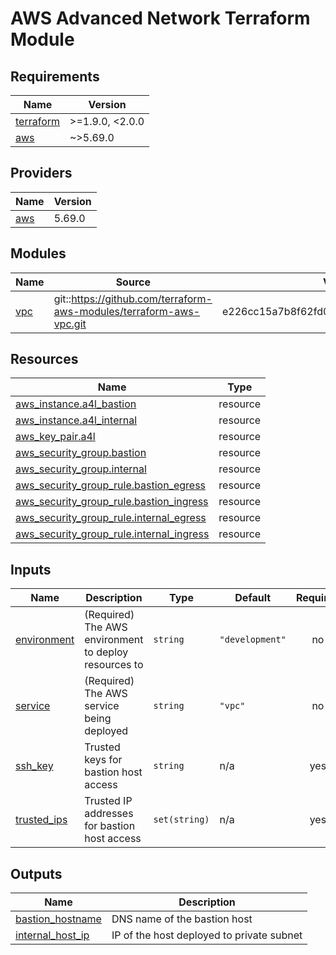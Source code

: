 # AWS Advanced Network Terraform Module

<!-- BEGIN_TF_DOCS -->
## Requirements

| Name | Version |
|------|---------|
| <a name="requirement_terraform"></a> [terraform](#requirement\_terraform) | >=1.9.0, <2.0.0 |
| <a name="requirement_aws"></a> [aws](#requirement\_aws) | ~>5.69.0 |

## Providers

| Name | Version |
|------|---------|
| <a name="provider_aws"></a> [aws](#provider\_aws) | 5.69.0 |

## Modules

| Name | Source | Version |
|------|--------|---------|
| <a name="module_vpc"></a> [vpc](#module\_vpc) | git::https://github.com/terraform-aws-modules/terraform-aws-vpc.git | e226cc15a7b8f62fd0e108792fea66fa85bcb4b9 |

## Resources

| Name | Type |
|------|------|
| [aws_instance.a4l_bastion](https://registry.terraform.io/providers/hashicorp/aws/latest/docs/resources/instance) | resource |
| [aws_instance.a4l_internal](https://registry.terraform.io/providers/hashicorp/aws/latest/docs/resources/instance) | resource |
| [aws_key_pair.a4l](https://registry.terraform.io/providers/hashicorp/aws/latest/docs/resources/key_pair) | resource |
| [aws_security_group.bastion](https://registry.terraform.io/providers/hashicorp/aws/latest/docs/resources/security_group) | resource |
| [aws_security_group.internal](https://registry.terraform.io/providers/hashicorp/aws/latest/docs/resources/security_group) | resource |
| [aws_security_group_rule.bastion_egress](https://registry.terraform.io/providers/hashicorp/aws/latest/docs/resources/security_group_rule) | resource |
| [aws_security_group_rule.bastion_ingress](https://registry.terraform.io/providers/hashicorp/aws/latest/docs/resources/security_group_rule) | resource |
| [aws_security_group_rule.internal_egress](https://registry.terraform.io/providers/hashicorp/aws/latest/docs/resources/security_group_rule) | resource |
| [aws_security_group_rule.internal_ingress](https://registry.terraform.io/providers/hashicorp/aws/latest/docs/resources/security_group_rule) | resource |

## Inputs

| Name | Description | Type | Default | Required |
|------|-------------|------|---------|:--------:|
| <a name="input_environment"></a> [environment](#input\_environment) | (Required) The AWS environment to deploy resources to | `string` | `"development"` | no |
| <a name="input_service"></a> [service](#input\_service) | (Required) The AWS service being deployed | `string` | `"vpc"` | no |
| <a name="input_ssh_key"></a> [ssh\_key](#input\_ssh\_key) | Trusted keys for bastion host access | `string` | n/a | yes |
| <a name="input_trusted_ips"></a> [trusted\_ips](#input\_trusted\_ips) | Trusted IP addresses for bastion host access | `set(string)` | n/a | yes |

## Outputs

| Name | Description |
|------|-------------|
| <a name="output_bastion_hostname"></a> [bastion\_hostname](#output\_bastion\_hostname) | DNS name of the bastion host |
| <a name="output_internal_host_ip"></a> [internal\_host\_ip](#output\_internal\_host\_ip) | IP of the host deployed to private subnet |
<!-- END_TF_DOCS -->
